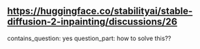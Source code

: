 ## https://huggingface.co/stabilityai/stable-diffusion-2-inpainting/discussions/26

contains_question: yes
question_part: how to solve this??